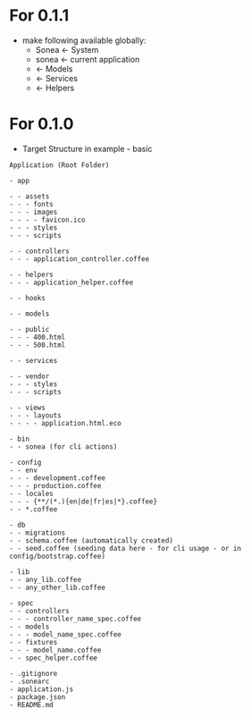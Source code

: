 # For 0.1.1

* make following available globally:
  * Sonea <- System
  * sonea <- current application
  * <ModelName> <- Models
  * <ServiceName> <- Services
  * <HelperName> <- Helpers

# For 0.1.0

* Target Structure in example - basic

```
Application (Root Folder)
```
```
- app
```
```
- - assets
- - - fonts
- - - images
- - - - favicon.ico
- - - styles
- - - scripts
```
```
- - controllers
- - - application_controller.coffee
```
```
- - helpers
- - - application_helper.coffee
```
```
- - hooks
```
```
- - models
```
```
- - public
- - - 400.html
- - - 500.html
```
```
- - services
```
```
- - vendor
- - - styles
- - - scripts
```
```
- - views
- - - layouts
- - - - application.html.eco
```
```
- bin
- - sonea (for cli actions)
```
```
- config
- - env
- - - development.coffee
- - - production.coffee
- - locales
- - - {**/(*.){en|de|fr|es|*}.coffee}
- - *.coffee
```
```
- db
- - migrations
- - schema.coffee (automatically created)
- - seed.coffee (seeding data here - for cli usage - or in config/bootstrap.coffee)
```
```
- lib
- - any_lib.coffee
- - any_other_lib.coffee
```
```
- spec
- - controllers
- - - controller_name_spec.coffee
- - models
- - - model_name_spec.coffee
- - fixtures
- - - model_name.coffee
- - spec_helper.coffee
```
```
- .gitignore
- .sonearc
- application.js
- package.json
- README.md
```
